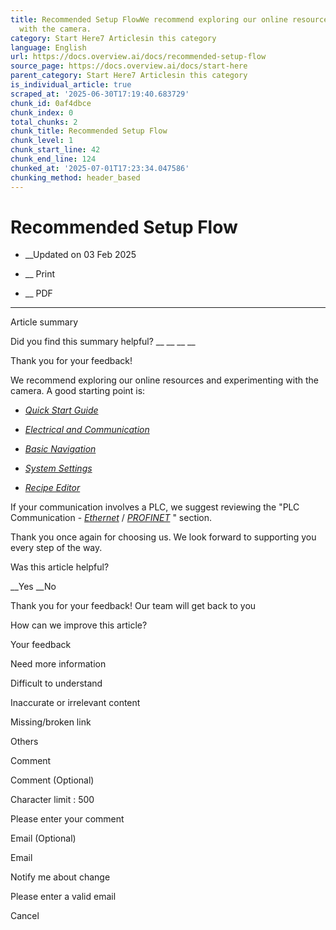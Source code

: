 ```yaml
---
title: Recommended Setup FlowWe recommend exploring our online resources and experimenting
  with the camera.
category: Start Here7 Articlesin this category
language: English
url: https://docs.overview.ai/docs/recommended-setup-flow
source_page: https://docs.overview.ai/docs/start-here
parent_category: Start Here7 Articlesin this category
is_individual_article: true
scraped_at: '2025-06-30T17:19:40.683729'
chunk_id: 0af4dbce
chunk_index: 0
total_chunks: 2
chunk_title: Recommended Setup Flow
chunk_level: 1
chunk_start_line: 42
chunk_end_line: 124
chunked_at: '2025-07-01T17:23:34.047586'
chunking_method: header_based
---
```


# Recommended Setup Flow

  *  __Updated on 03 Feb 2025



  *  __ Print

  * __ PDF




* * *

Article summary

Did you find this summary helpful?  __ __ __ __

Thank you for your feedback\!

We recommend exploring our online resources and experimenting with the camera. A good starting point is:

  * [_Quick Start Guide_](https://docs.overview.ai/docs/quick-start-guide)

  * [ _Electrical and Communication_](https://docs.overview.ai/docs/electrical-and-communication)

  * [ _Basic Navigation_](https://docs.overview.ai/docs/basic-navigation)

  * [ _System Settings_](https://docs.overview.ai/docs/settings)

  * [ _Recipe Editor_](https://docs.overview.ai/docs/recipe-editor)




If your communication involves a PLC, we suggest reviewing the "PLC Communication - [_Ethernet_](/docs/plc-communication-ethernetip-connections) / [_PROFINET_](/docs/plc-communication-profinet) " section.

  


Thank you once again for choosing us. We look forward to supporting you every step of the way.

Was this article helpful?

__Yes __No

Thank you for your feedback\! Our team will get back to you

How can we improve this article?

Your feedback

Need more information

Difficult to understand

Inaccurate or irrelevant content

Missing/broken link

Others

Comment

Comment \(Optional\)

Character limit : 500

Please enter your comment

Email \(Optional\)

Email

Notify me about change  


Please enter a valid email

Cancel
